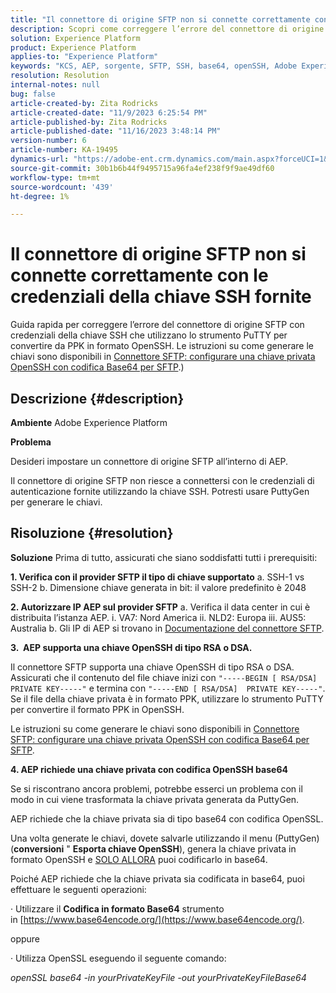 ```yaml
---
title: "Il connettore di origine SFTP non si connette correttamente con le credenziali della chiave SSH fornite"
description: Scopri come correggere l’errore del connettore di origine SFTP non riuscito con la chiave SSH.
solution: Experience Platform
product: Experience Platform
applies-to: "Experience Platform"
keywords: "KCS, AEP, sorgente, SFTP, SSH, base64, openSSH, Adobe Experience Platform, risoluzione dei problemi, connettore, connessione non riuscita, credenziali chiave SSH"
resolution: Resolution
internal-notes: null
bug: false
article-created-by: Zita Rodricks
article-created-date: "11/9/2023 6:25:54 PM"
article-published-by: Zita Rodricks
article-published-date: "11/16/2023 3:48:14 PM"
version-number: 6
article-number: KA-19495
dynamics-url: "https://adobe-ent.crm.dynamics.com/main.aspx?forceUCI=1&pagetype=entityrecord&etn=knowledgearticle&id=1b71a96a-2d7f-ee11-8179-6045bd006793"
source-git-commit: 30b1b6b44f9495715a96fa4ef238f9f9ae49df60
workflow-type: tm+mt
source-wordcount: '439'
ht-degree: 1%

---
```


# Il connettore di origine SFTP non si connette correttamente con le credenziali della chiave SSH fornite


Guida rapida per correggere l’errore del connettore di origine SFTP con credenziali della chiave SSH che utilizzano lo strumento PuTTY per convertire da PPK in formato OpenSSH. Le istruzioni su come generare le chiavi sono disponibili in [Connettore SFTP: configurare una chiave privata OpenSSH con codifica Base64 per SFTP](https://experienceleague.adobe.com/docs/experience-platform/sources/connectors/cloud-storage/sftp.html#set-up-a-base64-encoded-openssh-private-key-for-sftp).)

## Descrizione {#description}


<b>Ambiente</b>
Adobe Experience Platform

<b>Problema</b>

Desideri impostare un connettore di origine SFTP all’interno di AEP.

Il connettore di origine SFTP non riesce a connettersi con le credenziali di autenticazione fornite utilizzando la chiave SSH. Potresti usare PuttyGen per generare le chiavi.


## Risoluzione {#resolution}


<b>Soluzione</b>
Prima di tutto, assicurati che siano soddisfatti tutti i prerequisiti:

<b>1. Verifica con il provider SFTP il tipo di chiave supportato</b>
a. SSH-1 vs SSH-2 b. Dimensione chiave generata in bit: il valore predefinito è 2048

<b>2. Autorizzare IP AEP sul provider SFTP</b>
a. Verifica il data center in cui è distribuita l’istanza AEP.
i. VA7: Nord America ii. NLD2: Europa iii. AUS5: Australia b. Gli IP di AEP si trovano in [Documentazione del connettore SFTP](https://experienceleague.adobe.com/docs/experience-platform/sources/connectors/cloud-storage/sftp.html).



<b>3.  AEP supporta una chiave OpenSSH di tipo RSA o DSA.</b>

Il connettore SFTP supporta una chiave OpenSSH di tipo RSA o DSA. Assicurati che il contenuto del file chiave inizi con `"-----BEGIN [ RSA/DSA]  PRIVATE KEY-----"` e termina con `"-----END [ RSA/DSA]  PRIVATE KEY-----"`. Se il file della chiave privata è in formato PPK, utilizzare lo strumento PuTTY per convertire il formato PPK in OpenSSH.

Le istruzioni su come generare le chiavi sono disponibili in [Connettore SFTP: configurare una chiave privata OpenSSH con codifica Base64 per SFTP](https://experienceleague.adobe.com/docs/experience-platform/sources/connectors/cloud-storage/sftp.html#set-up-a-base64-encoded-openssh-private-key-for-sftp).



<b>4. AEP richiede una chiave privata con codifica OpenSSH base64 </b>



Se si riscontrano ancora problemi, potrebbe esserci un problema con il modo in cui viene trasformata la chiave privata generata da PuttyGen.

AEP richiede che la chiave privata sia di tipo base64 con codifica OpenSSL.

Una volta generate le chiavi, dovete salvarle utilizzando il menu (PuttyGen) (<b>conversioni</b> &quot; <b>Esporta chiave OpenSSH</b>), genera la chiave privata in formato OpenSSH e <u>SOLO ALLORA</u> puoi codificarlo in base64.

Poiché AEP richiede che la chiave privata sia codificata in base64, puoi effettuare le seguenti operazioni:

· Utilizzare il <b>Codifica in formato Base64</b> strumento in [https://www.base64encode.org/](https://www.base64encode.org/).

oppure

· Utilizza OpenSSL eseguendo il seguente comando:

*openSSL base64 -in yourPrivateKeyFile -out yourPrivateKeyFileBase64*










